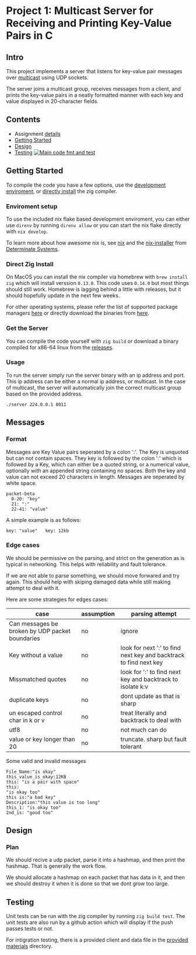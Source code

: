 # Project 1: Multicast Server for Receiving and Printing Key-Value Pairs in C

## Intro

This project implements a server that listens for key-value pair messages over [multicast](https://en.wikipedia.org/wiki/Multicast#IP) using UDP sockets. 

The server joins a multicast group, receives messages from a client, and prints the key-value pairs in a neatly formatted manner with each key and value displayed in 20-character fields.


## Contents

   -  Assignment [details](ASSIGNMENT.md)
   -  [Getting Started](#getting-started)
   -  [Design](#design)
   -  [Testing](#testing) [![Main code fmt and test](https://github.com/CSE-5462-OSU-Spring2025/lab1-jLevere/actions/workflows/main.yaml/badge.svg?event=watch)](https://github.com/CSE-5462-OSU-Spring2025/lab1-jLevere/actions/workflows/main.yaml)


## Getting Started


To compile the code you have a few options, use the [development enviroment](#enviroment-setup), or [directly install](#direct-zig-install) the zig compiler.

### Enviroment setup

To use the included nix flake based development enviroment, you can either use `direnv` by running `direnv allow` or you can start the nix flake directly with `nix develop`.

To learn more about how awesome nix is, see [nix](https://nixos.org/guides/how-nix-works/) and the [nix-installer](https://github.com/DeterminateSystems/nix-installer) from [Determinate Systems](https://determinate.systems/).

### Direct Zig Install

On MacOS you can install the nix compiler via homebrew with `brew install zig` which will install verssion `0.13.0`.  This code uses `0.14.0` but most things should still work.  Homebrew is lagging behind a little with releases, but it should hopefully update in the next few weeks.

For other operating systems, please refer the list of supported package managers [here](https://github.com/ziglang/zig/wiki/Install-Zig-from-a-Package-Manager) or directly download the binaries from [here](https://ziglang.org/learn/getting-started/).

### Get the Server

You can compile the code yourself with `zig build` or download a binary compiled for x86-64 linux from the [releases](https://github.com/CSE-5462-OSU-Spring2025/lab1-jLevere/releases/latest/).

### Usage

To run the server simply run the server binary with an ip address and port.  This ip address can be either a normal ip address, or multicast.  In the case of multicast, the server will automatically join the correct multicast group based on the provided address.

```
./server 224.0.0.1 8011
```

## Messages

### Format

Messages are Key Value pairs seperated by a colon ':'. The Key is unquoted but can not contain spaces. They key is followed by the colon ':' which is followed by a Key, which can either be a quoted string, or a numerical value, optionally with an appended string containing no spaces. Both the key and value can not exceed 20 characters in length. Messages are seperated by white space.

```mermaid
packet-beta
  0-20: "key"
  21: ":"
  22-41: "value"
```

A simple example is as follows:
```
key: "value"   key: 12kb
```

### Edge cases

We should be permissive on the parsing, and strict on the generation as is typical in networking.  This helps with reliability and fault tolerance.

If we are not able to parse something, we should move forwared and try again.  This should help with skiping damaged data while still making attempt to deal with it.

Here are some strategies for edges cases:


| case | assumption | parsing attempt |
| ----------------------------------------------|--------------|----------------------------------|
| Can messages be broken by UDP packet boundaries| no | ignore |
| Key without a value | no | look for next ':' to find next key and backtrack to find next key |
| Missmatched quotes | no | look for ':' to find next key and backtrack to isolate k:v |
| duplicate keys | no | dont update as that is sharp |
| un escaped control char in k or v | no | treat literally and backtrack to deal with |
|  utf8 | no | not much can do |
| value or key longer than 20 | no | truncate. sharp but fault tolerant |


Some valid and invalid messages
```
File_Name:"is okay"
this_value_is_okay:12KB
this: "is a pair with space"
this:
"is okay too"
this is:"a bad key"
Description:"this value is too long"
this_1: "is okay too"
2nd_is: "good too"
```

## Design

### Plan

We should recive a udp packet, parse it into a hashmap, and then print the hashmap.  That is generally the work flow.

We should allocate a hashmap on each packet that has data in it, and then we should destroy it when it is done so that we dont grow too large.

## Testing

Unit tests can be run with the zig compiler by running `zig build test`.  The unit tests are also run by a github action which will display if the push passes tests or not.

For intigration testing, there is a provided client and data file in the [provided materials](./provided_materials/) directory.